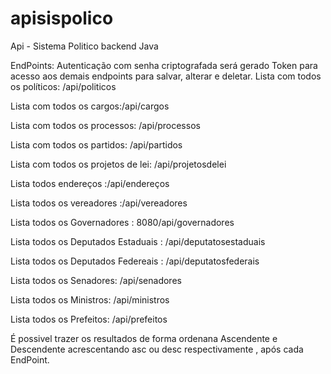# apisispolico
Api - Sistema Politico backend Java 

EndPoints:
Autenticação com senha criptografada será gerado Token para acesso aos demais endpoints para salvar, alterar e deletar.
Lista com todos os políticos: /api/politicos

Lista com todos os cargos:/api/cargos

Lista com todos os processos: /api/processos

Lista com todos os partidos: /api/partidos

Lista com todos os projetos de lei: /api/projetosdelei

Lista todos endereços :/api/endereços

Lista todos os vereadores :/api/vereadores

Lista todos os Governadores : 8080/api/governadores

Lista todos os Deputados Estaduais : /api/deputatosestaduais

Lista todos os Deputados Federeais : /api/deputatosfederais

Lista todos os Senadores: /api/senadores

Lista todos os Ministros: /api/ministros

Lista todos os Prefeitos: /api/prefeitos

É possivel trazer os resultados de forma ordenana Ascendente e Descendente acrescentando asc ou desc respectivamente , após cada EndPoint.
